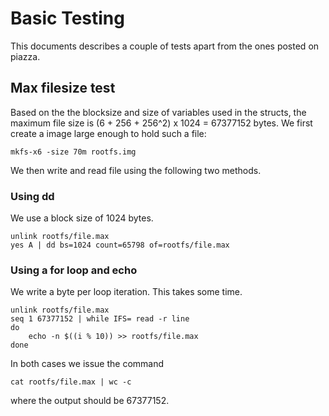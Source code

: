 Basic Testing
=============
This documents describes a couple of tests apart from the ones posted on piazza.

Max filesize test
-----------------
Based on the the blocksize and size of variables used in the structs,
the maximum file size is (6 + 256 + 256^2) x 1024 = 67377152 bytes.
We first create a image large enough to hold such a file:
```
mkfs-x6 -size 70m rootfs.img
```

We then write and read file using the following two methods.

### Using dd
We use a block size of 1024 bytes.
```
unlink rootfs/file.max
yes A | dd bs=1024 count=65798 of=rootfs/file.max
```

### Using a for loop and echo
We write a byte per loop iteration. This takes some time.

```
unlink rootfs/file.max
seq 1 67377152 | while IFS= read -r line
do
    echo -n $((i % 10)) >> rootfs/file.max
done
```

In both cases we issue the command
```
cat rootfs/file.max | wc -c
```
where the output should be 67377152.
